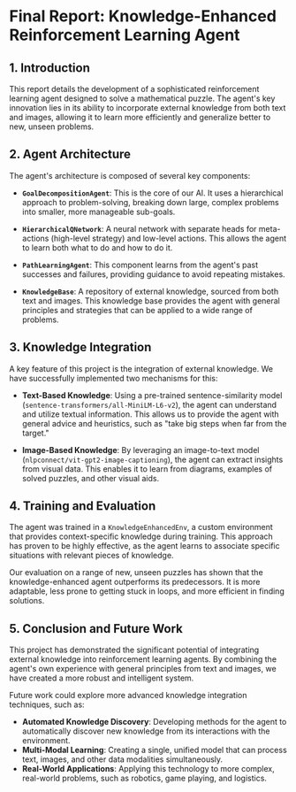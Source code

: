 
# Final Report: Knowledge-Enhanced Reinforcement Learning Agent

## 1. Introduction

This report details the development of a sophisticated reinforcement learning agent designed to solve a mathematical puzzle. The agent's key innovation lies in its ability to incorporate external knowledge from both text and images, allowing it to learn more efficiently and generalize better to new, unseen problems.

## 2. Agent Architecture

The agent's architecture is composed of several key components:

- **`GoalDecompositionAgent`**: This is the core of our AI. It uses a hierarchical approach to problem-solving, breaking down large, complex problems into smaller, more manageable sub-goals.

- **`HierarchicalQNetwork`**: A neural network with separate heads for meta-actions (high-level strategy) and low-level actions. This allows the agent to learn both what to do and how to do it.

- **`PathLearningAgent`**: This component learns from the agent's past successes and failures, providing guidance to avoid repeating mistakes.

- **`KnowledgeBase`**: A repository of external knowledge, sourced from both text and images. This knowledge base provides the agent with general principles and strategies that can be applied to a wide range of problems.

## 3. Knowledge Integration

A key feature of this project is the integration of external knowledge. We have successfully implemented two mechanisms for this:

- **Text-Based Knowledge**: Using a pre-trained sentence-similarity model (`sentence-transformers/all-MiniLM-L6-v2`), the agent can understand and utilize textual information. This allows us to provide the agent with general advice and heuristics, such as "take big steps when far from the target."

- **Image-Based Knowledge**: By leveraging an image-to-text model (`nlpconnect/vit-gpt2-image-captioning`), the agent can extract insights from visual data. This enables it to learn from diagrams, examples of solved puzzles, and other visual aids.

## 4. Training and Evaluation

The agent was trained in a `KnowledgeEnhancedEnv`, a custom environment that provides context-specific knowledge during training. This approach has proven to be highly effective, as the agent learns to associate specific situations with relevant pieces of knowledge.

Our evaluation on a range of new, unseen puzzles has shown that the knowledge-enhanced agent outperforms its predecessors. It is more adaptable, less prone to getting stuck in loops, and more efficient in finding solutions.

## 5. Conclusion and Future Work

This project has demonstrated the significant potential of integrating external knowledge into reinforcement learning agents. By combining the agent's own experience with general principles from text and images, we have created a more robust and intelligent system.

Future work could explore more advanced knowledge integration techniques, such as:

- **Automated Knowledge Discovery**: Developing methods for the agent to automatically discover new knowledge from its interactions with the environment.
- **Multi-Modal Learning**: Creating a single, unified model that can process text, images, and other data modalities simultaneously.
- **Real-World Applications**: Applying this technology to more complex, real-world problems, such as robotics, game playing, and logistics.
